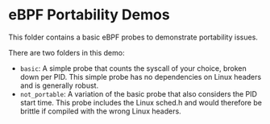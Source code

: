# eBPF Portability Demos

This folder contains a basic eBPF probes to demonstrate portability issues.

There are two folders in this demo:
 - `basic`: A simple probe that counts the syscall of your choice, broken down per PID. This simple probe has no dependencies on Linux headers and is generally robust.
 - `not_portable`: A variation of the basic probe that also considers the PID start time. This probe includes the Linux sched.h and would therefore be brittle if compiled with the wrong Linux headers.

